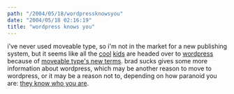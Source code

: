 ```yaml
---
path: "/2004/05/18/wordpressknowsyou" 
date: "2004/05/18 02:16:19" 
title: "wordpress knows you" 
---
```

i've never used moveable type, so i'm not in the market for a new publishing system, but it seems like all the <a href="http://weblog.burningbird.net/archives/2004/05/13/for-those-about-to-move-to-wordpress-or-textpattern/">cool</a> <a href="http://diveintomark.org/archives/2004/05/14/freedom-0">kids</a> are headed over to <a href="http://www.wordpress.org/">wordpress</a> because of <a href="http://www.sixapart.com/log/2004/05/movable_type_30.shtml">moveable type's new terms</a>. brad sucks gives some more information about wordpress, which may be another reason to move to wordpress, or it may be a reason not to, depending on how paranoid you are: <a href="http://www.bradsucks.net/archives/000483.php">they know who you are</a>.
